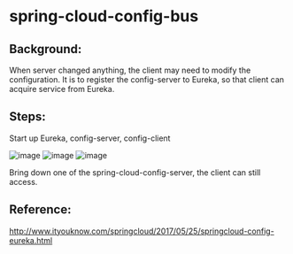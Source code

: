 # spring-cloud-config-bus

## Background:
When server changed anything, the client may need to modify the configuration. It is to register the config-server to Eureka, so that client can acquire service from Eureka. 

## Steps:
Start up Eureka, config-server, config-client

![image](https://github.com/cyx441984694/spring-cloud-config-bus/blob/main/eureka.PNG)
![image](https://github.com/cyx441984694/spring-cloud-config-bus/blob/main/server1.PNG)
![image](https://github.com/cyx441984694/spring-cloud-config-bus/blob/main/client.PNG)

Bring down one of the spring-cloud-config-server, the client can still access.

## Reference:
http://www.ityouknow.com/springcloud/2017/05/25/springcloud-config-eureka.html
